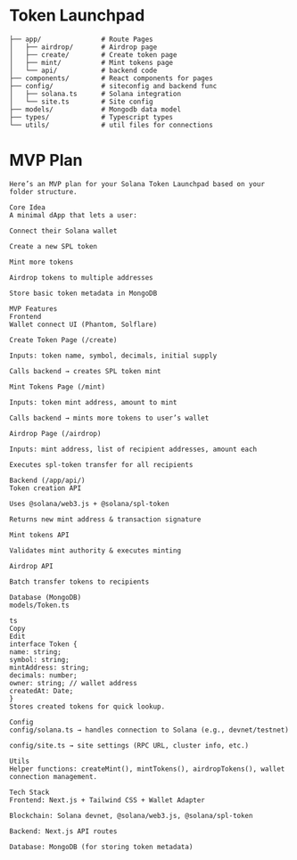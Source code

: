# Token Launchpad
    ├── app/               # Route Pages
    │   ├── airdrop/       # Airdrop page
    │   ├── create/        # Create token page
    │   ├── mint/          # Mint tokens page
    │   └── api/           # backend code
    ├── components/        # React components for pages
    ├── config/            # siteconfig and backend func
    │   ├── solana.ts      # Solana integration
    │   └── site.ts        # Site config
    ├── models/            # Mongodb data model
    ├── types/             # Typescript types
    └── utils/             # util files for connections


# MVP Plan
    Here’s an MVP plan for your Solana Token Launchpad based on your folder structure.

    Core Idea
    A minimal dApp that lets a user:

    Connect their Solana wallet

    Create a new SPL token

    Mint more tokens

    Airdrop tokens to multiple addresses

    Store basic token metadata in MongoDB

    MVP Features
    Frontend
    Wallet connect UI (Phantom, Solflare)

    Create Token Page (/create)

    Inputs: token name, symbol, decimals, initial supply

    Calls backend → creates SPL token mint

    Mint Tokens Page (/mint)

    Inputs: token mint address, amount to mint

    Calls backend → mints more tokens to user’s wallet

    Airdrop Page (/airdrop)

    Inputs: mint address, list of recipient addresses, amount each

    Executes spl-token transfer for all recipients

    Backend (/app/api/)
    Token creation API

    Uses @solana/web3.js + @solana/spl-token

    Returns new mint address & transaction signature

    Mint tokens API

    Validates mint authority & executes minting

    Airdrop API

    Batch transfer tokens to recipients

    Database (MongoDB)
    models/Token.ts

    ts
    Copy
    Edit
    interface Token {
    name: string;
    symbol: string;
    mintAddress: string;
    decimals: number;
    owner: string; // wallet address
    createdAt: Date;
    }
    Stores created tokens for quick lookup.

    Config
    config/solana.ts → handles connection to Solana (e.g., devnet/testnet)

    config/site.ts → site settings (RPC URL, cluster info, etc.)

    Utils
    Helper functions: createMint(), mintTokens(), airdropTokens(), wallet connection management.

    Tech Stack
    Frontend: Next.js + Tailwind CSS + Wallet Adapter

    Blockchain: Solana devnet, @solana/web3.js, @solana/spl-token

    Backend: Next.js API routes

    Database: MongoDB (for storing token metadata)

